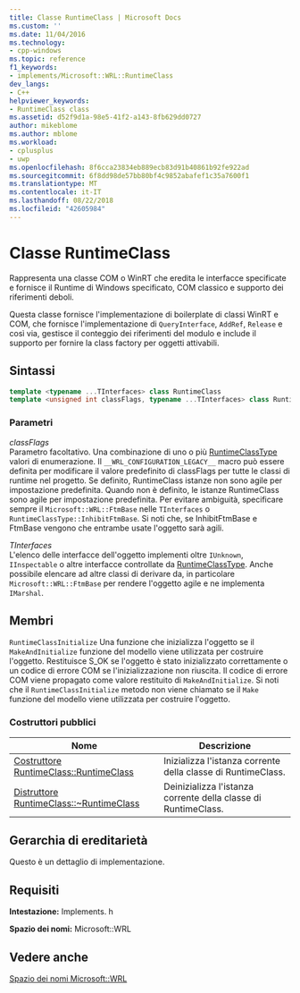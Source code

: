 ```yaml
---
title: Classe RuntimeClass | Microsoft Docs
ms.custom: ''
ms.date: 11/04/2016
ms.technology:
- cpp-windows
ms.topic: reference
f1_keywords:
- implements/Microsoft::WRL::RuntimeClass
dev_langs:
- C++
helpviewer_keywords:
- RuntimeClass class
ms.assetid: d52f9d1a-98e5-41f2-a143-8fb629dd0727
author: mikeblome
ms.author: mblome
ms.workload:
- cplusplus
- uwp
ms.openlocfilehash: 8f6cca23834eb889ecb83d91b40861b92fe922ad
ms.sourcegitcommit: 6f8dd98de57bb80bf4c9852abafef1c35a7600f1
ms.translationtype: MT
ms.contentlocale: it-IT
ms.lasthandoff: 08/22/2018
ms.locfileid: "42605984"
---
```

# <a name="runtimeclass-class"></a>Classe RuntimeClass

Rappresenta una classe COM o WinRT che eredita le interfacce specificate e fornisce il Runtime di Windows specificato, COM classico e supporto dei riferimenti deboli.

Questa classe fornisce l'implementazione di boilerplate di classi WinRT e COM, che fornisce l'implementazione di `QueryInterface`, `AddRef`, `Release` e così via, gestisce il conteggio dei riferimenti del modulo e include il supporto per fornire la class factory per oggetti attivabili.

## <a name="syntax"></a>Sintassi

```cpp
template <typename ...TInterfaces> class RuntimeClass
template <unsigned int classFlags, typename ...TInterfaces> class RuntimeClass;
```

### <a name="parameters"></a>Parametri

*classFlags*  
Parametro facoltativo. Una combinazione di uno o più [RuntimeClassType](../windows/runtimeclasstype-enumeration.md) valori di enumerazione. Il `__WRL_CONFIGURATION_LEGACY__` macro può essere definita per modificare il valore predefinito di classFlags per tutte le classi di runtime nel progetto. Se definito, RuntimeClass istanze non sono agile per impostazione predefinita. Quando non è definito, le istanze RuntimeClass sono agile per impostazione predefinita. Per evitare ambiguità, specificare sempre il `Microsoft::WRL::FtmBase` nelle `TInterfaces` o `RuntimeClassType::InhibitFtmBase`. Si noti che, se InhibitFtmBase e FtmBase vengono che entrambe usate l'oggetto sarà agili.

*TInterfaces*  
L'elenco delle interfacce dell'oggetto implementi oltre `IUnknown`, `IInspectable` o altre interfacce controllate da [RuntimeClassType](../windows/runtimeclasstype-enumeration.md). Anche possibile elencare ad altre classi di derivare da, in particolare `Microsoft::WRL::FtmBase` per rendere l'oggetto agile e ne implementa `IMarshal`.

## <a name="members"></a>Membri

`RuntimeClassInitialize` Una funzione che inizializza l'oggetto se il `MakeAndInitialize` funzione del modello viene utilizzata per costruire l'oggetto. Restituisce S_OK se l'oggetto è stato inizializzato correttamente o un codice di errore COM se l'inizializzazione non riuscita. Il codice di errore COM viene propagato come valore restituito di `MakeAndInitialize`. Si noti che il `RuntimeClassInitialize` metodo non viene chiamato se il `Make` funzione del modello viene utilizzata per costruire l'oggetto.

### <a name="public-constructors"></a>Costruttori pubblici

|Nome|Descrizione|
|----------|-----------------|
|[Costruttore RuntimeClass::RuntimeClass](../windows/runtimeclass-runtimeclass-constructor.md)|Inizializza l'istanza corrente della classe di RuntimeClass.|
|[Distruttore RuntimeClass::~RuntimeClass](../windows/runtimeclass-tilde-runtimeclass-destructor.md)|Deinizializza l'istanza corrente della classe di RuntimeClass.|

## <a name="inheritance-hierarchy"></a>Gerarchia di ereditarietà

Questo è un dettaglio di implementazione.

## <a name="requirements"></a>Requisiti

**Intestazione:** Implements. h

**Spazio dei nomi:** Microsoft::WRL

## <a name="see-also"></a>Vedere anche

[Spazio dei nomi Microsoft::WRL](../windows/microsoft-wrl-namespace.md)